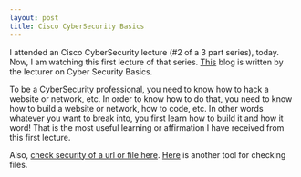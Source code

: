 ```yaml
---
layout: post
title: Cisco CyberSecurity Basics
---
```


I attended an Cisco CyberSecurity lecture (#2 of a 3 part series), today. Now, I am watching this first lecture of that series. 
[This](https://learningnetwork.cisco.com/blogs/vip-perspectives/2018/06/15/attack-vs-defence-my-role-as-a-defender) blog is written by the lecturer on Cyber Security Basics.

To be a CyberSecurity professional, you need to know how to hack a website or network, etc. In order to know how to do that, you need to know how to build a website or network, how to code, etc. In other words whatever you want to break into, you first learn how to build it and how it word! That is the most useful learning or affirmation I have received from this first lecture. 

Also, [check security of a url or file here](https://www.virustotal.com/#/home/upload). [Here](https://static-course-assets.s3.amazonaws.com/CyberSec2.1/en/course/files/1.2.1.3%20Lab%20-%20Compare%20Data%20with%20a%20Hash.pdf) is another tool for checking files.
